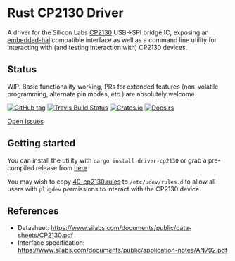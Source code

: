 # Rust CP2130 Driver

A driver for the Silicon Labs [CP2130](https://www.silabs.com/interface/usb-bridges/classic/device.cp2130) USB->SPI bridge IC, exposing an [embedded-hal](https://github.com/rust-embedded/embedded-hal) compatible interface as well as a command line utility for interacting with (and testing interaction with) CP2130 devices.

## Status

WIP. Basic functionality working, PRs for extended features (non-volatile programming, alternate pin modes, etc.) are absolutely welcome.

[![GitHub tag](https://img.shields.io/github/tag/ryankurte/rust-driver-cp2130.svg)](https://github.com/ryankurte/rust-driver-cp2130)
[![Travis Build Status](https://travis-ci.com/ryankurte/rust-driver-cp2130.svg?branch=master)](https://travis-ci.com/ryankurte/rust-driver-cp2130)
[![Crates.io](https://img.shields.io/crates/v/driver-cp2130.svg)](https://crates.io/crates/driver-cp2130)
[![Docs.rs](https://docs.rs/driver-cp2130/badge.svg)](https://docs.rs/driver-cp2130)

[Open Issues](https://github.com/ryankurte/rust-driver-cp2130/issues)

## Getting started

You can install the utility with `cargo install driver-cp2130` or grab a pre-compiled release from [here]()

You may wish to copy [40-cp2130.rules](40-cp2130.rules) to `/etc/udev/rules.d` to allow all users with `plugdev` permissions to interact with the CP2130 device.



## References

- Datasheet: https://www.silabs.com/documents/public/data-sheets/CP2130.pdf
- Interface specification: https://www.silabs.com/documents/public/application-notes/AN792.pdf


